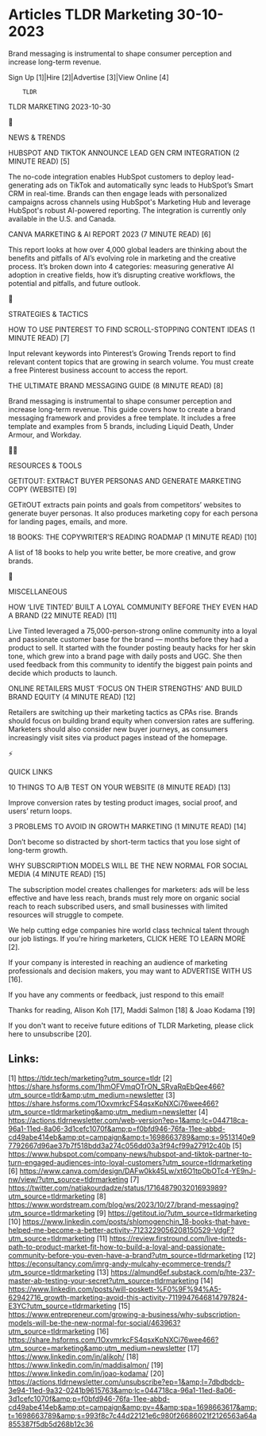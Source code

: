 # Articles TLDR Marketing 30-10-2023

Brand messaging is instrumental to shape consumer perception and
increase long-term revenue.  

Sign Up [1]|Hire [2]|Advertise [3]|View Online [4] 

		TLDR 

TLDR MARKETING 2023-10-30

📱 

NEWS & TRENDS

 HUBSPOT AND TIKTOK ANNOUNCE LEAD GEN CRM INTEGRATION (2 MINUTE READ)
[5] 

 The no-code integration enables HubSpot customers to deploy
lead-generating ads on TikTok and automatically sync leads to
HubSpot’s Smart CRM in real-time. Brands can then engage leads with
personalized campaigns across channels using HubSpot's Marketing Hub
and leverage HubSpot's robust AI-powered reporting. The integration is
currently only available in the U.S. and Canada. 

 CANVA MARKETING & AI REPORT 2023 (7 MINUTE READ) [6] 

 This report looks at how over 4,000 global leaders are thinking about
the benefits and pitfalls of AI’s evolving role in marketing and the
creative process. It’s broken down into 4 categories: measuring
generative AI adoption in creative fields, how it’s disrupting
creative workflows, the potential and pitfalls, and future outlook. 

🚀 

STRATEGIES & TACTICS

 HOW TO USE PINTEREST TO FIND SCROLL-STOPPING CONTENT IDEAS (1 MINUTE
READ) [7] 

 Input relevant keywords into Pinterest’s Growing Trends report to
find relevant content topics that are growing in search volume. You
must create a free Pinterest business account to access the report. 

 THE ULTIMATE BRAND MESSAGING GUIDE (8 MINUTE READ) [8] 

 Brand messaging is instrumental to shape consumer perception and
increase long-term revenue. This guide covers how to create a brand
messaging framework and provides a free template. It includes a free
template and examples from 5 brands, including Liquid Death, Under
Armour, and Workday. 

🧑‍💻 

RESOURCES & TOOLS

 GETITOUT: EXTRACT BUYER PERSONAS AND GENERATE MARKETING COPY
(WEBSITE) [9] 

 GETitOUT extracts pain points and goals from competitors’ websites
to generate buyer personas. It also produces marketing copy for each
persona for landing pages, emails, and more. 

 18 BOOKS: THE COPYWRITER’S READING ROADMAP (1 MINUTE READ) [10] 

 A list of 18 books to help you write better, be more creative, and
grow brands. 

🎁 

MISCELLANEOUS

 HOW ‘LIVE TINTED’ BUILT A LOYAL COMMUNITY BEFORE THEY EVEN HAD A
BRAND (22 MINUTE READ) [11] 

 Live Tinted leveraged a 75,000-person-strong online community into a
loyal and passionate customer base for the brand — months before
they had a product to sell. It started with the founder posting beauty
hacks for her skin tone, which grew into a brand page with daily posts
and UGC. She then used feedback from this community to identify the
biggest pain points and decide which products to launch. 

 ONLINE RETAILERS MUST ‘FOCUS ON THEIR STRENGTHS’ AND BUILD BRAND
EQUITY (4 MINUTE READ) [12] 

 Retailers are switching up their marketing tactics as CPAs rise.
Brands should focus on building brand equity when conversion rates are
suffering. Marketers should also consider new buyer journeys, as
consumers increasingly visit sites via product pages instead of the
homepage. 

⚡ 

QUICK LINKS

 10 THINGS TO A/B TEST ON YOUR WEBSITE (8 MINUTE READ) [13] 

 Improve conversion rates by testing product images, social proof, and
users’ return loops. 

 3 PROBLEMS TO AVOID IN GROWTH MARKETING (1 MINUTE READ) [14] 

 Don’t become so distracted by short-term tactics that you lose
sight of long-term growth. 

 WHY SUBSCRIPTION MODELS WILL BE THE NEW NORMAL FOR SOCIAL MEDIA (4
MINUTE READ) [15] 

 The subscription model creates challenges for marketers: ads will be
less effective and have less reach, brands must rely more on organic
social reach to reach subscribed users, and small businesses with
limited resources will struggle to compete. 

 We help cutting edge companies hire world class technical talent
through our job listings. If you're hiring marketers, CLICK HERE TO
LEARN MORE [2]. 

If your company is interested in reaching an audience of marketing
professionals and decision makers, you may want to ADVERTISE WITH US
[16]. 

If you have any comments or feedback, just respond to this email! 

Thanks for reading, 
Alison Koh [17], Maddi Salmon [18] & Joao Kodama [19] 

If you don't want to receive future editions of TLDR Marketing,
please click here to unsubscribe [20]. 

 

Links:
------
[1] https://tldr.tech/marketing?utm_source=tldr
[2] https://share.hsforms.com/1hmOFVmqOTrON_SRvaRqEbQee466?utm_source=tldr&amp;utm_medium=newsletter
[3] https://share.hsforms.com/1OxvmrkcFS4qsxKpNXCi76wee466?utm_source=tldrmarketing&amp;utm_medium=newsletter
[4] https://actions.tldrnewsletter.com/web-version?ep=1&amp;lc=044718ca-96a1-11ed-8a06-3d1cefc1070f&amp;p=f0bfd946-76fa-11ee-abbd-cd49abe414eb&amp;pt=campaign&amp;t=1698663789&amp;s=9513140e97792667d96ae37b7f518bdd3a274c056dd03a3f94cf99a27912c40b
[5] https://www.hubspot.com/company-news/hubspot-and-tiktok-partner-to-turn-engaged-audiences-into-loyal-customers?utm_source=tldrmarketing
[6] https://www.canva.com/design/DAFw0kk45Lw/xt6O1tpObOTc4-YE9nJ-nw/view/?utm_source=tldrmarketing
[7] https://twitter.com/natiakourdadze/status/1716487903201693989?utm_source=tldrmarketing
[8] https://www.wordstream.com/blog/ws/2023/10/27/brand-messaging?utm_source=tldrmarketing
[9] https://getitout.io/?utm_source=tldrmarketing
[10] https://www.linkedin.com/posts/shlomogenchin_18-books-that-have-helped-me-become-a-better-activity-7123229056208150529-VdgF?utm_source=tldrmarketing
[11] https://review.firstround.com/live-tinteds-path-to-product-market-fit-how-to-build-a-loyal-and-passionate-community-before-you-even-have-a-brand?utm_source=tldrmarketing
[12] https://econsultancy.com/imrg-andy-mulcahy-ecommerce-trends/?utm_source=tldrmarketing
[13] https://almund6ef.substack.com/p/hte-237-master-ab-testing-your-secret?utm_source=tldrmarketing
[14] https://www.linkedin.com/posts/will-poskett-%F0%9F%94%A5-62942716_growth-marketing-avoid-this-activity-7119947646814797824-E3YC?utm_source=tldrmarketing
[15] https://www.entrepreneur.com/growing-a-business/why-subscription-models-will-be-the-new-normal-for-social/463963?utm_source=tldrmarketing
[16] https://share.hsforms.com/1OxvmrkcFS4qsxKpNXCi76wee466?utm_source=marketing&amp;utm_medium=newsletter
[17] https://www.linkedin.com/in/alikoh/
[18] https://www.linkedin.com/in/maddisalmon/
[19] https://www.linkedin.com/in/joao-kodama/
[20] https://actions.tldrnewsletter.com/unsubscribe?ep=1&amp;l=7dbdbdcb-3e94-11ed-9a32-0241b9615763&amp;lc=044718ca-96a1-11ed-8a06-3d1cefc1070f&amp;p=f0bfd946-76fa-11ee-abbd-cd49abe414eb&amp;pt=campaign&amp;pv=4&amp;spa=1698663617&amp;t=1698663789&amp;s=993f8c7c44d22121e6c980f26686021f2126563a64a855387f5db5d268b12c36